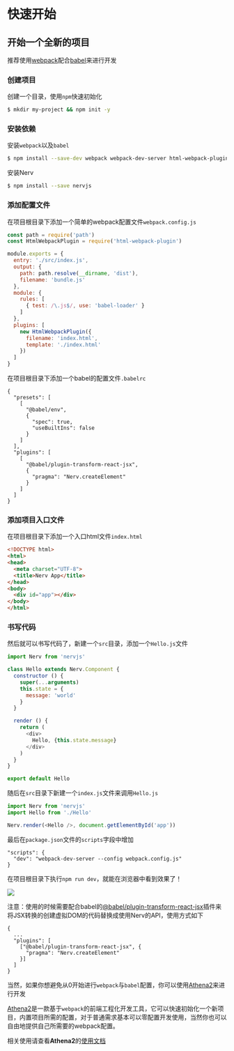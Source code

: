 # 快速开始

## 开始一个全新的项目

推荐使用[webpack](https://webpack.js.org)配合[babel](https://babeljs.io)来进行开发

### 创建项目

创建一个目录，使用`npm`快速初始化

```bash
$ mkdir my-project && npm init -y
```

### 安装依赖

安装`webpack`以及`babel`

```bash
$ npm install --save-dev webpack webpack-dev-server html-webpack-plugin babel-loader@8.0.0-beta.0 @babel/core @babel/preset-env @babel/plugin-transform-react-jsx
```

安装Nerv

```bash
$ npm install --save nervjs
```

### 添加配置文件

在项目根目录下添加一个简单的webpack配置文件`webpack.config.js`

```javascript
const path = require('path')
const HtmlWebpackPlugin = require('html-webpack-plugin')

module.exports = {
  entry: './src/index.js',
  output: {
    path: path.resolve(__dirname, 'dist'),
    filename: 'bundle.js'
  },
  module: {
    rules: [
      { test: /\.js$/, use: 'babel-loader' }
    ]
  },
  plugins: [
    new HtmlWebpackPlugin({
      filename: 'index.html',
      template: './index.html'
    })
  ]
}
```

在项目根目录下添加一个babel的配置文件`.babelrc`

```
{
  "presets": [
    [
      "@babel/env",
      {
        "spec": true,
        "useBuiltIns": false
      }
    ]
  ],
  "plugins": [
    [
      "@babel/plugin-transform-react-jsx",
      {
        "pragma": "Nerv.createElement"
      }
    ]
  ]
}
```

### 添加项目入口文件

在项目根目录下添加一个入口html文件`index.html`

```html
<!DOCTYPE html>
<html>
<head>
  <meta charset="UTF-8">
  <title>Nerv App</title>
</head>
<body>
  <div id="app"></div>
</body>
</html>
```

### 书写代码

然后就可以书写代码了，新建一个`src`目录，添加一个`Hello.js`文件

```javascript
import Nerv from 'nervjs'

class Hello extends Nerv.Component {
  constructor () {
    super(...arguments)
    this.state = {
      message: 'world'
    }
  }

  render () {
    return (
      <div>
        Hello, {this.state.message}
      </div>
    )
  }
}

export default Hello
```

随后在`src`目录下新建一个`index.js`文件来调用`Hello.js`

```javascript
import Nerv from 'nervjs'
import Hello from './Hello'

Nerv.render(<Hello />, document.getElementById('app'))
```

最后在`package.json`文件的`scripts`字段中增加

```
"scripts": {
  "dev": "webpack-dev-server --config webpack.config.js"
}
```

在项目根目录下执行`npm run dev`，就能在浏览器中看到效果了！

![](http://storage.360buyimg.com/mtd/home/sample1513845790903.jpg)

注意：使用的时候需要配合babel的[@babel/plugin-transform-react-jsx](https://github.com/babel/babel/tree/master/packages/babel-plugin-transform-react-jsx)插件来将JSX转换的创建虚拟DOM的代码替换成使用Nerv的API，使用方式如下

```
{
  ...
  "plugins": [
    ["@babel/plugin-transform-react-jsx", {
      "pragma": "Nerv.createElement"
    }]
  ]
}
```

当然，如果你想避免从0开始进行`webpack`与`babel`配置，你可以使用[Athena2](https://github.com/o2team/athena2)来进行开发

[Athena2](https://github.com/o2team/athena2)是一款基于`webpack`的前端工程化开发工具，它可以快速初始化一个新项目，内置项目所需的配置，对于普通需求基本可以零配置开发使用，当然你也可以自由地提供自己所需要的webpack配置。

相关使用请查看**Athena2**的[使用文档](https://github.com/o2team/athena2)